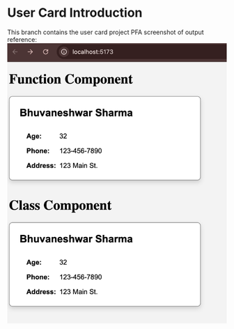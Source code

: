 # User Card Introduction

This branch contains the user card project
PFA screenshot of output reference:
![output](https://github.com/BhuvAX/React-Basic-Intermediate/blob/01-basic-components-project/src/assets/userCard.png)
